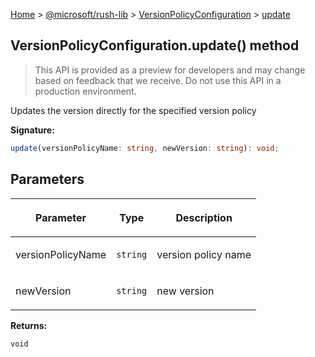 [Home](./index) &gt; [@microsoft/rush-lib](./rush-lib.md) &gt; [VersionPolicyConfiguration](./rush-lib.versionpolicyconfiguration.md) &gt; [update](./rush-lib.versionpolicyconfiguration.update.md)

## VersionPolicyConfiguration.update() method

> This API is provided as a preview for developers and may change based on feedback that we receive. Do not use this API in a production environment.
> 

Updates the version directly for the specified version policy

<b>Signature:</b>

```typescript
update(versionPolicyName: string, newVersion: string): void;
```

## Parameters

|  <p>Parameter</p> | <p>Type</p> | <p>Description</p> |
|  --- | --- | --- |
|  <p>versionPolicyName</p> | <p>`string`</p> | <p>version policy name</p> |
|  <p>newVersion</p> | <p>`string`</p> | <p>new version</p> |

<b>Returns:</b>

`void`

